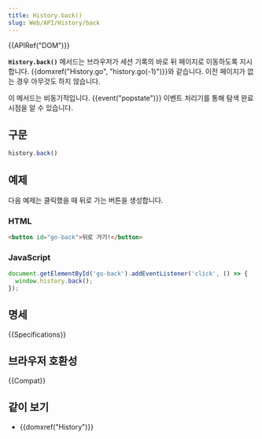 ```yaml
---
title: History.back()
slug: Web/API/History/back
---
```

{{APIRef("DOM")}}

**`History.back()`** 메서드는 브라우저가 세션 기록의 바로 뒤 페이지로 이동하도록 지시합니다. {{domxref("History.go", "history.go(-1)")}}와 같습니다. 이전 페이지가 없는 경우 아무것도 하지 않습니다.

이 메서드는 비동기적입니다. {{event("popstate")}} 이벤트 처리기를 통해 탐색 완료 시점을 알 수 있습니다.

## 구문

```js
history.back()
```

## 예제

다음 예제는 클릭했을 때 뒤로 가는 버튼을 생성합니다.

### HTML

```html
<button id="go-back">뒤로 가기!</button>
```

### JavaScript

```js
document.getElementById('go-back').addEventListener('click', () => {
  window.history.back();
});
```

## 명세

{{Specifications}}

## 브라우저 호환성

{{Compat}}

## 같이 보기

- {{domxref("History")}}
